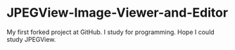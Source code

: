 # JPEGView-Image-Viewer-and-Editor

My first forked project at GitHub. I study for programming. Hope I could study JPEGView.
